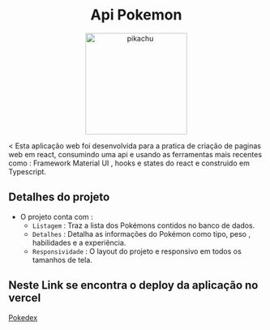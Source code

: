# <h1 align="center">Api Pokemon </h1>

<div align="center">
    <img src="https://media2.giphy.com/media/v1.Y2lkPTc5MGI3NjExaG1kaXZ3dHV6d2dqcDFmenM1aTZlcGwyOG80YXJybWZrend0OXc1NSZlcD12MV9pbnRlcm5hbF9naWZfYnlfaWQmY3Q9Zw/pq2pU6B2Ht3pu/giphy.gif" alt="pikachu" width="200" height="auto" />
</div>

< Esta aplicação web foi desenvolvida para a pratica de criação de paginas web em react, consumindo uma api e usando as ferramentas mais recentes como : Framework Material UI , hooks e states do react e construido em Typescript.

## Detalhes do projeto

- O projeto conta com :
    - `Listagem` : Traz a lista dos Pokémons contidos no banco de dados.
    - `Detalhes` : Detalha as informações do Pokémon como tipo, peso , habilidades e a experiência.
    - `Responsividade` : O layout do projeto e responsivo em todos os tamanhos de tela.

<div>
    <h2>Neste Link se encontra o deploy da aplicação no vercel</h2>
    <a href="https://pokedex-topaz-gamma-41.vercel.app/">Pokedex</a>
</div>
